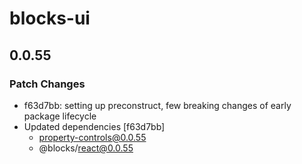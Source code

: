 # blocks-ui

## 0.0.55
### Patch Changes

- f63d7bb: setting up preconstruct, few breaking changes of early package lifecycle
- Updated dependencies [f63d7bb]
  - property-controls@0.0.55
  - @blocks/react@0.0.55
